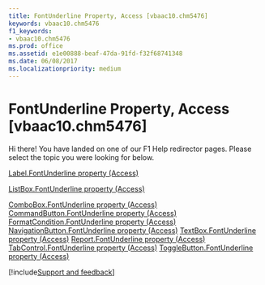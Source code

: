 ```yaml
---
title: FontUnderline Property, Access [vbaac10.chm5476]
keywords: vbaac10.chm5476
f1_keywords:
- vbaac10.chm5476
ms.prod: office
ms.assetid: e1e00888-beaf-47da-91fd-f32f68741348
ms.date: 06/08/2017
ms.localizationpriority: medium
---
```



# FontUnderline Property, Access [vbaac10.chm5476]

Hi there! You have landed on one of our F1 Help redirector pages. Please select the topic you were looking for below.

[Label.FontUnderline property (Access)](https://msdn.microsoft.com/library/0d087af3-06a3-7404-cc02-8d4bc8965c6d%28Office.15%29.aspx)

[ListBox.FontUnderline property (Access)](https://msdn.microsoft.com/library/1b89f608-9d05-015c-b7a5-8f7f9e3ec271%28Office.15%29.aspx)

[ComboBox.FontUnderline property (Access)](https://msdn.microsoft.com/library/54ee770c-4e75-fbc7-0453-99fc2c2456c1%28Office.15%29.aspx)
[CommandButton.FontUnderline property (Access)](https://msdn.microsoft.com/library/1882cbe8-3e22-9224-bb18-a5f3aa9cf737%28Office.15%29.aspx)
[FormatCondition.FontUnderline property (Access)](https://msdn.microsoft.com/library/bb70c197-8c17-2e31-23e9-c97f58cd434b%28Office.15%29.aspx)
[NavigationButton.FontUnderline property (Access)](https://msdn.microsoft.com/library/e5839cc1-d600-d46b-0433-d50aaadd79ca%28Office.15%29.aspx)
[TextBox.FontUnderline property (Access)](https://msdn.microsoft.com/library/67bf0551-21c0-73cd-9418-dc7b3582f53c%28Office.15%29.aspx)
[Report.FontUnderline property (Access)](https://msdn.microsoft.com/library/37f62220-069d-939d-7ad0-e9f25ae6bf36%28Office.15%29.aspx)
[TabControl.FontUnderline property (Access)](https://msdn.microsoft.com/library/d19bccfa-4618-d95e-7467-eee15ba59336%28Office.15%29.aspx)
[ToggleButton.FontUnderline property (Access)](https://msdn.microsoft.com/library/fef06d9f-f21f-a753-9822-f1e823ab10b4%28Office.15%29.aspx)

[!include[Support and feedback](~/includes/feedback-boilerplate.md)]